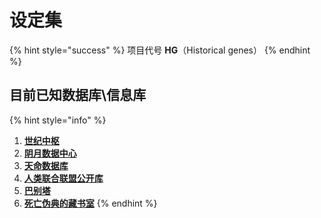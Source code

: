 # 设定集

{% hint style="success" %}
项目代号 **HG**（Historical genes）
{% endhint %}

## 目前已知数据库\信息库

{% hint style="info" %}
1. [**世纪中枢**](1/)
2. [**阴月数据中心**](2/)
3. [**天命数据库**](3/)
4. [**人类联合联盟公开库**](4/)
5. [**巴别塔**](5.md)
6. [**死亡伪典的藏书室**](6/)
{% endhint %}

